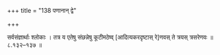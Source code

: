 +++
title = "138 पणानान् द्वे"

+++

सर्वसंज्ञार्थाः श्लोकाः । तत्र य एतेषु संछन्नेषु कूटीमठेष्व् [आदित्यकरदृष्टास् रे]णवस् ते त्रयस् त्रसरेणवः ॥ ८.१३२–१३७ ॥